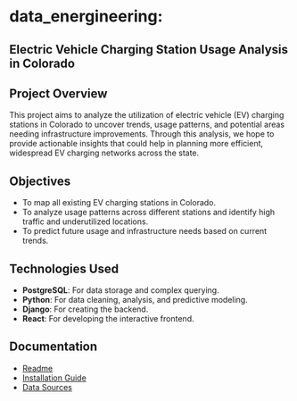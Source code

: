 # data_energineering: 
## Electric Vehicle Charging Station Usage Analysis in Colorado

## Project Overview
This project aims to analyze the utilization of electric vehicle (EV) charging stations in Colorado to uncover trends, usage patterns, and potential areas needing infrastructure improvements. Through this analysis, we hope to provide actionable insights that could help in planning more efficient, widespread EV charging networks across the state.

## Objectives
- To map all existing EV charging stations in Colorado.
- To analyze usage patterns across different stations and identify high traffic and underutilized locations.
- To predict future usage and infrastructure needs based on current trends.

## Technologies Used
- **PostgreSQL**: For data storage and complex querying.
- **Python**: For data cleaning, analysis, and predictive modeling.
- **Django**: For creating the backend.
- **React**: For developing the interactive frontend.

## Documentation
- [Readme](README.md)
- [Installation Guide](INSTALLATION.md)
- [Data Sources](DATA_SOURCES.md)
